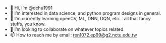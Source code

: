 - 👋 Hi, I’m @dchu1991
- 👀 I’m interested in data science, and python program designs in general.
- 🌱 I’m currently learning openCV, ML, DNN, DQN, etc... all that fancy stuffs, you know.
- 💞️ I’m looking to collaborate on whatever topics related.
- 📫 How to reach me by email: ren1072.ep99@g2.nctu.edu.tw

<!---
dchu1991/dchu1991 is a ✨ special ✨ repository because its `README.md` (this file) appears on your GitHub profile.
You can click the Preview link to take a look at your changes.
--->
